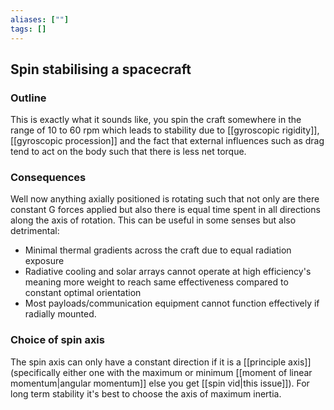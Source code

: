 ```yaml
---
aliases: [""]
tags: []
---
```


## Spin stabilising a spacecraft
### Outline
This is exactly what it sounds like, you spin the craft somewhere in the range of 10 to 60 rpm which leads to stability due to [[gyroscopic rigidity]], [[gyroscopic procession]] and the fact that external influences such as drag tend to act on the body such that there is less net torque.

### Consequences
Well now anything axially positioned is rotating such that not only are there constant G forces applied but also there is equal time spent in all directions along the axis of rotation. This can be useful in some senses but also detrimental:
- Minimal thermal gradients across the craft due to equal radiation exposure
- Radiative cooling and solar arrays cannot operate at high efficiency's meaning more weight to reach same effectiveness compared to constant optimal orientation
- Most payloads/communication equipment cannot function effectively if radially mounted.

### Choice of spin axis
The spin axis can only have a constant direction if it is a [[principle axis]] (specifically either one with the maximum or minimum [[moment of linear momentum|angular momentum]] else you get [[spin vid|this issue]]).
For long term stability it's best to choose the axis of maximum inertia.



